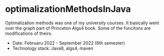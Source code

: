 # optimalizationMethodsInJava

Optimalization methods was one of my university courses. It basically went over the graph part of Princeton Algs4 book. Some of the funcitons are modifications of theirs.

 - Date: Februaru 2022 - September 2022 (6th semester)
 - Technology stack: Java8, algs4, maven
